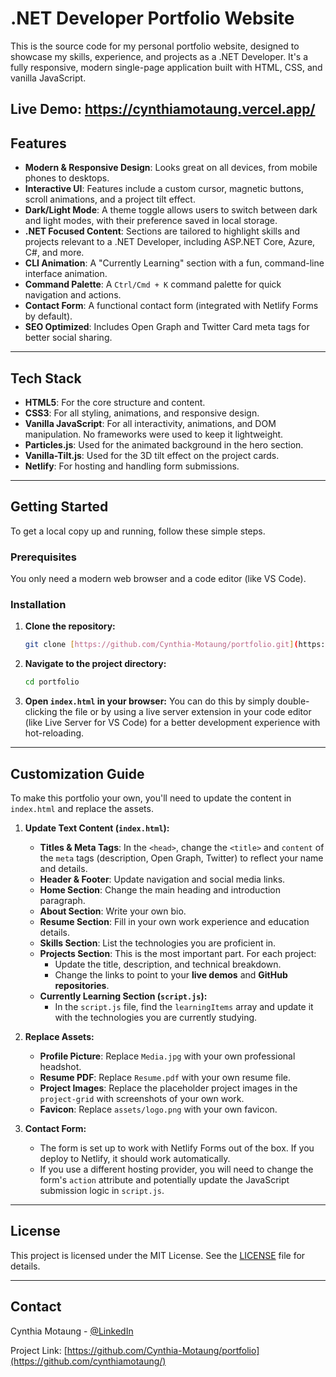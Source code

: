 # .NET Developer Portfolio Website

This is the source code for my personal portfolio website, designed to showcase my skills, experience, and projects as a .NET Developer. It's a fully responsive, modern single-page application built with HTML, CSS, and vanilla JavaScript.

**Live Demo:** https://cynthiamotaung.vercel.app/
---

## Features

- **Modern & Responsive Design**: Looks great on all devices, from mobile phones to desktops.
- **Interactive UI**: Features include a custom cursor, magnetic buttons, scroll animations, and a project tilt effect.
- **Dark/Light Mode**: A theme toggle allows users to switch between dark and light modes, with their preference saved in local storage.
- **.NET Focused Content**: Sections are tailored to highlight skills and projects relevant to a .NET Developer, including ASP.NET Core, Azure, C#, and more.
- **CLI Animation**: A "Currently Learning" section with a fun, command-line interface animation.
- **Command Palette**: A `Ctrl/Cmd + K` command palette for quick navigation and actions.
- **Contact Form**: A functional contact form (integrated with Netlify Forms by default).
- **SEO Optimized**: Includes Open Graph and Twitter Card meta tags for better social sharing.

---

## Tech Stack

- **HTML5**: For the core structure and content.
- **CSS3**: For all styling, animations, and responsive design.
- **Vanilla JavaScript**: For all interactivity, animations, and DOM manipulation. No frameworks were used to keep it lightweight.
- **Particles.js**: Used for the animated background in the hero section.
- **Vanilla-Tilt.js**: Used for the 3D tilt effect on the project cards.
- **Netlify**: For hosting and handling form submissions.

---

## Getting Started

To get a local copy up and running, follow these simple steps.

### Prerequisites

You only need a modern web browser and a code editor (like VS Code).

### Installation

1.  **Clone the repository:**
    ```sh
    git clone [https://github.com/Cynthia-Motaung/portfolio.git](https://github.com/Cynthia-Motaung/portfolio.git)
    ```
2.  **Navigate to the project directory:**
    ```sh
    cd portfolio
    ```
3.  **Open `index.html` in your browser:**
    You can do this by simply double-clicking the file or by using a live server extension in your code editor (like Live Server for VS Code) for a better development experience with hot-reloading.

---

## Customization Guide

To make this portfolio your own, you'll need to update the content in `index.html` and replace the assets.

1.  **Update Text Content (`index.html`):**
    - **Titles & Meta Tags**: In the `<head>`, change the `<title>` and `content` of the `meta` tags (description, Open Graph, Twitter) to reflect your name and details.
    - **Header & Footer**: Update navigation and social media links.
    - **Home Section**: Change the main heading and introduction paragraph.
    - **About Section**: Write your own bio.
    - **Resume Section**: Fill in your own work experience and education details.
    - **Skills Section**: List the technologies you are proficient in.
    - **Projects Section**: This is the most important part. For each project:
        - Update the title, description, and technical breakdown.
        - Change the links to point to your **live demos** and **GitHub repositories**.
    - **Currently Learning Section (`script.js`):**
        - In the `script.js` file, find the `learningItems` array and update it with the technologies you are currently studying.

2.  **Replace Assets:**
    - **Profile Picture**: Replace `Media.jpg` with your own professional headshot.
    - **Resume PDF**: Replace `Resume.pdf` with your own resume file.
    - **Project Images**: Replace the placeholder project images in the `project-grid` with screenshots of your own work.
    - **Favicon**: Replace `assets/logo.png` with your own favicon.

3.  **Contact Form:**
    - The form is set up to work with Netlify Forms out of the box. If you deploy to Netlify, it should work automatically.
    - If you use a different hosting provider, you will need to change the form's `action` attribute and potentially update the JavaScript submission logic in `script.js`.

---

## License

This project is licensed under the MIT License. See the [LICENSE](LICENSE) file for details.

---

## Contact

Cynthia Motaung - [@LinkedIn](https://www.linkedin.com/in/cynthia-motaung/)

Project Link: [https://github.com/Cynthia-Motaung/portfolio](https://github.com/cynthiamotaung/)

